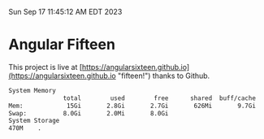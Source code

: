 Sun Sep 17 11:45:12 AM EDT 2023

# Angular Fifteen


This project is live at [https://angularsixteen.github.io](https://angularsixteen.github.io "fifteen!") thanks to Github.

```bash
System Memory
               total        used        free      shared  buff/cache   available
Mem:            15Gi       2.8Gi       2.7Gi       626Mi       9.7Gi        11Gi
Swap:          8.0Gi       2.0Mi       8.0Gi
System Storage
470M	.
```
```bash
